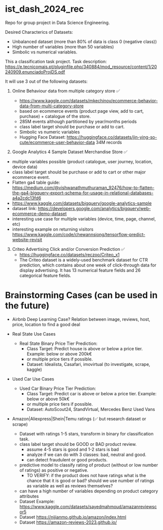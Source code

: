 # ist_dash_2024_rec

Repo for group project in Data Science Engineering.

Desired Characterics of Datasets:

- Unbalanced dataset (more than 80% of data is class 0 (negative class))
- High number of variables (more than 50 variables)
- Simbolic vs numerical variables.

This a classification task project.
Task description: https://e.tecnicomais.pt/pluginfile.php/340884/mod_resource/content/1/20240909.enunciadoProjDS.pdf

It will use 3 out of the following datasets:

1. Online Behaviour data from multiple category store ✅

   - https://www.kaggle.com/datasets/mkechinov/ecommerce-behavior-data-from-multi-category-store
   - based on ecommerce events (product page view, add to cart, purchase) + catalogue of the store.
   - 285M events although partitioned by year/months periods
   - class label target should be purchase or add to cart.
   - Simbolic vs numeric variables
   - Hugging Face Dataset: https://huggingface.co/datasets/jin-ying-so-cute/ecommerce-user-behavior-data 34M records

2. Google Analytics 4 Sample Dataset Merchandise Store ✅
  - multiple variables possible (product catalogue, user journey, location, device data)
  - class label target should be purchase or add to cart or other major ecommerce event.
  - Flatten ga4 table guide: https://medium.com/@vishwanathmuthuraman_92476/how-to-flatten-the-ga4-bigquery-export-schema-for-usage-in-relational-databases-a4a2cdc13fd6
  - https://www.kaggle.com/datasets/bigquery/google-analytics-sample
  - dataset link: https://developers.google.com/analytics/bigquery/web-ecommerce-demo-dataset
  - interesting use case for multiple variables (device, time, page, channel, etc)
  - interesting example on returning visitors https://www.kaggle.com/code/chewannsiong/tensorflow-predict-website-revisit


3. Criteo Advertising Click and/or Conversion Prediction ✅
   - https://huggingface.co/datasets/reczoo/Criteo_x1
   - The Criteo dataset is a widely-used benchmark dataset for CTR prediction, which contains about one week of click-through data for display advertising. It has 13 numerical feature fields and 26 categorical feature fields.



# Brainstorming Cases (can be used in the future)

- Airbnb Deep Learning Case? Relation between image, reviews, host, price, location to find a good deal

- Real State Use Cases

  - Real State Binary Price Tier Prediction:
    - Class Target: Predict house is above or below a price tier. Example: below or above 200k€
    - or multiple price tiers if possible.
    - Dataset: Idealista, Casafari, imovirtual (to investigate, scrape, kaggle)

- Used Car Use Cases

  - Used Car Binary Price Tier Prediction:
    - Class Target: Predict car is above or below a price tier. Example: below or above 50k€
    - or multiple price tiers if possible.
    - Dataset: AutoScout24, StandVirtual, Mercedes Benz Used Vans

- Amazon|Aliexpress|Shein|Temu ratings (✅ but research dataset or scrape)

   - Dataset with ratings 1-5 stars, transform in binary for classification task.
   - class label target should be GOOD or BAD product review.
     - assume 4-5 stars is good and 1-2 stars is bad
     - analyze if we can do with 3 classes: bad, neutral and good.
     - can detect fraudulent or good products.
   - predictive model to classify rating of product (without or low number of ratings) as positive or negative.
     - TO VERIFY: if the product does not have ratings what is the chance that it is good or bad? should we use number of ratings as variable as well as reviews themselves?
   - can have a high number of variables depending on product category attributes
   - Dataset Example: https://www.kaggle.com/datasets/sayedmahmoud/amazanreviewscor5
   - Dataset https://nijianmo.github.io/amazon/index.html
   - Dataset https://amazon-reviews-2023.github.io/